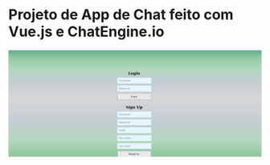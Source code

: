 # Projeto de App de Chat feito com Vue.js e ChatEngine.io

![gif do funcionamento](https://github.com/joaodevelop/app-msg-vue-chatengine/blob/master/chatapp.gif)
